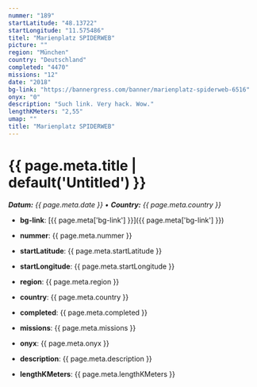 ```yaml
---
nummer: "189"
startLatitude: "48.13722"
startLongitude: "11.575486"
titel: "Marienplatz SPIDERWEB"
picture: ""
region: "München"
country: "Deutschland"
completed: "4470"
missions: "12"
date: "2018"
bg-link: "https://bannergress.com/banner/marienplatz-spiderweb-6516"
onyx: "0"
description: "Such link. Very hack. Wow."
lengthKMeters: "2,55"
umap: ""
title: "Marienplatz SPIDERWEB"
---
```

# {{ page.meta.title | default('Untitled') }}

_**Datum:** {{ page.meta.date }} • **Country:** {{ page.meta.country }}_

- **bg-link**: [{{ page.meta['bg-link'] }}]({{ page.meta['bg-link'] }})

- **nummer**: {{ page.meta.nummer }}
- **startLatitude**: {{ page.meta.startLatitude }}
- **startLongitude**: {{ page.meta.startLongitude }}
- **region**: {{ page.meta.region }}
- **country**: {{ page.meta.country }}
- **completed**: {{ page.meta.completed }}
- **missions**: {{ page.meta.missions }}
- **onyx**: {{ page.meta.onyx }}
- **description**: {{ page.meta.description }}
- **lengthKMeters**: {{ page.meta.lengthKMeters }}
